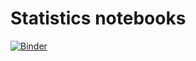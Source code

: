 # Statistics notebooks
[![Binder](https://mybinder.org/badge_logo.svg)](https://mybinder.org/v2/gh/BAODAU/statistics/master)
